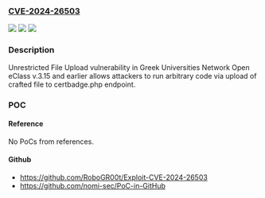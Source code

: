 ### [CVE-2024-26503](https://cve.mitre.org/cgi-bin/cvename.cgi?name=CVE-2024-26503)
![](https://img.shields.io/static/v1?label=Product&message=n%2Fa&color=blue)
![](https://img.shields.io/static/v1?label=Version&message=n%2Fa&color=blue)
![](https://img.shields.io/static/v1?label=Vulnerability&message=n%2Fa&color=brighgreen)

### Description

Unrestricted File Upload vulnerability in Greek Universities Network Open eClass v.3.15 and earlier allows attackers to run arbitrary code via upload of crafted file to certbadge.php endpoint.

### POC

#### Reference
No PoCs from references.

#### Github
- https://github.com/RoboGR00t/Exploit-CVE-2024-26503
- https://github.com/nomi-sec/PoC-in-GitHub

